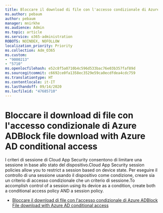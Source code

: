 ```yaml
---
title: Bloccare il download di file con l'accesso condizionale di Azure AD
ms.author: pebaum
author: pebaum
manager: mnirkhe
ms.audience: Admin
ms.topic: article
ms.service: o365-administration
ROBOTS: NOINDEX, NOFOLLOW
localization_priority: Priority
ms.collection: Adm_O365
ms.custom:
- "9000213"
- "5710"
ms.openlocfilehash: e52c8f5a0710b4c596d533bac76e03b357faf89d
ms.sourcegitcommit: c6692ce0fa1358ec3529e59ca0ecdfdea4cdc759
ms.translationtype: HT
ms.contentlocale: it-IT
ms.lasthandoff: 09/14/2020
ms.locfileid: "47685710"
---
```

# <a name="block-file-download-with-azure-ad-conditional-access"></a><span data-ttu-id="32544-102">Bloccare il download di file con l'accesso condizionale di Azure AD</span><span class="sxs-lookup"><span data-stu-id="32544-102">Block file download with Azure AD conditional access</span></span>

<span data-ttu-id="32544-103">I criteri di sessione di Cloud App Security consentono di limitare una sessione in base allo stato del dispositivo.</span><span class="sxs-lookup"><span data-stu-id="32544-103">Cloud App Security session policies allow you to restrict a session based on device state.</span></span> <span data-ttu-id="32544-104">Per eseguire il controllo di una sessione usando il dispositivo come condizione, creare sia un criterio di accesso condizionale che un criterio di sessione.</span><span class="sxs-lookup"><span data-stu-id="32544-104">To accomplish control of a session using its device as a condition, create both a conditional access policy AND a session policy.</span></span>

- [<span data-ttu-id="32544-105">Bloccare il download di file con l'accesso condizionale di Azure AD</span><span class="sxs-lookup"><span data-stu-id="32544-105">Block File download with Azure AD conditional access</span></span>](https://docs.microsoft.com/cloud-app-security/use-case-proxy-block-session-aad#create-a-block-download-policy-for-unmanaged-devices)
